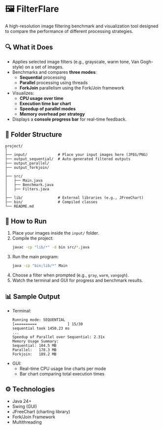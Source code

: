 # 🖼️ FilterFlare

A high-resolution image filtering benchmark and visualization tool designed to compare the performance of different processing strategies.

## 🔍 What it Does

- Applies selected image filters (e.g., grayscale, warm tone, Van Gogh-style) on a set of images.
- Benchmarks and compares **three modes**:
  - **Sequential** processing
  - **Parallel** processing using threads
  - **ForkJoin** parallelism using the Fork/Join framework
- Visualizes:
  - **CPU usage over time**
  - **Execution time bar chart**
  - **Speedup of parallel modes**
  - **Memory overhead per strategy**
- Displays a **console progress bar** for real-time feedback.

## 📁 Folder Structure

```
project/
│
├── input/              # Place your input images here (JPEG/PNG)
├── output_sequential/  # Auto-generated filtered outputs
├── output_parallel/
├── output_forkjoin/
│
├── src/
│   ├── Main.java
│   ├── Benchmark.java
│   ├── Filters.java
│
├── lib/                # External libraries (e.g., JFreeChart)
├── bin/                # Compiled classes
└── README.md
```

## 🧪 How to Run

1. Place your images inside the `input/` folder.
2. Compile the project:
   ```bash
   javac -cp "lib/*" -d bin src/*.java
   ```
3. Run the main program:
   ```bash
   java -cp "bin;lib/*" Main
   ```
4. Choose a filter when prompted (e.g., `gray`, `warm`, `vangogh`).
5. Watch the terminal and GUI for progress and benchmark results.

## 📊 Sample Output

- Terminal:
  ```
  Running mode: SEQUENTIAL
  [==========              ] 15/30
  sequential took 1450.23 ms
  ...
  Speedup of Parallel over Sequential: 2.31x
  Memory Usage Summary:
  Sequential: 104.5 MB
  Parallel:   178.3 MB
  Forkjoin:   189.2 MB
  ```
- GUI:
  - Real-time CPU usage line charts per mode
  - Bar chart comparing total execution times

## ⚙️ Technologies

- Java 24+
- Swing (GUI)
- JFreeChart (charting library)
- Fork/Join Framework
- Multithreading

